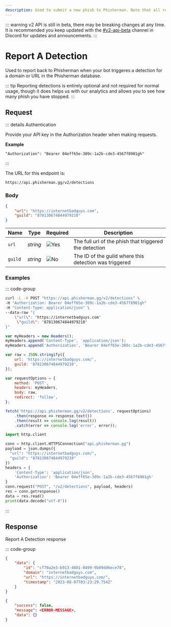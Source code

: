 ```yaml
---
description: Used to submit a new phish to Phisherman. Note that all reports are reviewed manually before any new domains are added to Phisherman.
---
```


::: warning
v2 API is still in beta, there may be breaking changes at any time. It is recommended you keep updated with the [#v2-api-beta](https://discord.com/channels/878130674844979210/904090622208663632) channel in Discord for updates and announcements.
:::

# Report A Detection <Badge type="warning" text="POST" />

Used to report back to Phisherman when your bot triggeres a detection for a domain or URL in the Phisherman database.

::: tip
Reporting detections is entirely optional and not required for normal usage, though it does helps us with our analytics and allows you to see how many phish you have stopped.
:::

## Request

::: details Authentication

Provide your API key in the Authorization header when making requests.

**Example**

```
"Authorization": "Bearer 04eff65e-309c-1a2b-cde3-4567f8901gh"
```

:::

The URL for this endpoint is:

```
https://api.phisherman.gg/v2/detections
```

### Body

```json
{
	"url": "https://internetbadguys.com",
	"guild": "878130674844979210"
}
```

| Name    | Type     | Required                        | Description                                            |
| ------- | -------- | ------------------------------- | ------------------------------------------------------ |
| `url`   | _string_ | ![Yes](/images/green-check.png) | The full url of the phish that triggered the detection |
| `guild` | _string_ | ![No](/images/red-cross.png)    | The ID of the guild where this detection was triggered |

### Examples

::: code-group

```sh [CURL]
curl -L -X POST "https://api.phisherman.gg/v2/detections" \
-H "Authorization: Bearer 04eff65e-309c-1a2b-cde3-4567f8901gh"
-H "Content-Type: application/json" \
--data-raw "{
    \"url\": "https://internetbadguys.com"
	 \"guild\": "878130674844979210"
}"

```

```js [Javascript]
var myHeaders = new Headers();
myHeaders.append('Content-Type', 'application/json');
myHeaders.append('Authorization', 'Bearer 04eff65e-309c-1a2b-cde3-4567f8901gh');

var raw = JSON.stringify({
	url: 'https://internetbadguys.com/',
	guild: '878130674844979210',
});

var requestOptions = {
	method: 'POST',
	headers: myHeaders,
	body: raw,
	redirect: 'follow',
};

fetch('https://api.phisherman.gg/v2/detections', requestOptions)
	.then(response => response.text())
	.then(result => console.log(result))
	.catch(error => console.log('error', error));
```

```py [Python]
import http.client

conn = http.client.HTTPSConnection("api.phisherman.gg")
payload = json.dumps({
  "url": "https://internetbadguys.com/",
  "guild": "878130674844979210"
})
headers = {
	'Content-Type': 'application/json',
	'Authorization': 'Bearer 04eff65e-309c-1a2b-cde3-4567f8901gh'
}
conn.request("POST", "/v2/detections", payload, headers)
res = conn.getresponse()
data = res.read()
print(data.decode("utf-8"))
```

:::

## Response

Report A Detection response

::: code-group

```json [HTTP201]
{
    "data": {
        "id": "cf70a2e3-b913-4801-8499-9b09dd6ece78",
        "domain": "internetbadguys.com",
        "url": "https://internetbadguys.com/",
        "timestamp": "2023-08-07T03:23:29.754Z"
    }
}
```

```json [HTTP400]
{
	"success": false,
	"message": <ERROR-MESSAGE>,
	"data": {}
}
```
